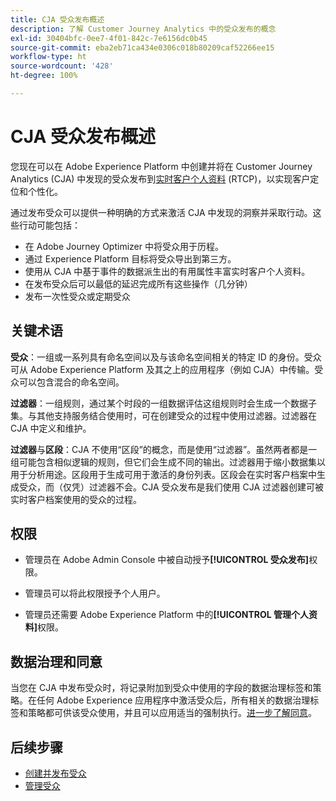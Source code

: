 ```yaml
---
title: CJA 受众发布概述
description: 了解 Customer Journey Analytics 中的受众发布的概念
exl-id: 30404bfc-0ee7-4f01-842c-7e6156dc0b45
source-git-commit: eba2eb71ca434e0306c018b80209caf52266ee15
workflow-type: ht
source-wordcount: '428'
ht-degree: 100%

---
```


# CJA 受众发布概述

您现在可以在 Adobe Experience Platform 中创建并将在 Customer Journey Analytics (CJA) 中发现的受众发布到[实时客户个人资料](https://experienceleague.adobe.com/docs/experience-platform/profile/home.html?lang=zh-Hans) (RTCP)，以实现客户定位和个性化。

通过发布受众可以提供一种明确的方式来激活 CJA 中发现的洞察并采取行动。这些行动可能包括：

* 在 Adobe Journey Optimizer 中将受众用于历程。
* 通过 Experience Platform 目标将受众导出到第三方。
* 使用从 CJA 中基于事件的数据派生出的有用属性丰富实时客户个人资料。
* 在发布受众后可以最低的延迟完成所有这些操作（几分钟）
* 发布一次性受众或定期受众

## 关键术语

**受众**：一组或一系列具有命名空间以及与该命名空间相关的特定 ID 的身份。受众可从 Adobe Experience Platform 及其之上的应用程序（例如 CJA）中传输。受众可以包含混合的命名空间。

**过滤器**：一组规则，通过某个时段的一组数据评估这组规则时会生成一个数据子集。与其他支持服务结合使用时，可在创建受众的过程中使用过滤器。过滤器在 CJA 中定义和维护。

**过滤器**&#x200B;与&#x200B;**区段**：CJA 不使用“区段”的概念，而是使用“过滤器”。虽然两者都是一组可能包含相似逻辑的规则，但它们会生成不同的输出。过滤器用于缩小数据集以用于分析用途。区段用于生成可用于激活的身份列表。区段会在实时客户档案中生成受众，而（仅凭）过滤器不会。CJA 受众发布是我们使用 CJA 过滤器创建可被实时客户档案使用的受众的过程。

## 权限

* 管理员在 Adobe Admin Console 中被自动授予&#x200B;**[!UICONTROL 受众发布]**&#x200B;权限。

* 管理员可以将此权限授予个人用户。

* 管理员还需要 Adobe Experience Platform 中的&#x200B;**[!UICONTROL 管理个人资料]**&#x200B;权限。

## 数据治理和同意

当您在 CJA 中发布受众时，将记录附加到受众中使用的字段的数据治理标签和策略。在任何 Adobe Experience 应用程序中激活受众后，所有相关的数据治理标签和策略都可供该受众使用，并且可以应用适当的强制执行。[进一步了解同意](https://experienceleague.adobe.com/docs/experience-platform/data-governance/policies/user-guide.html?lang=zh-Hans#consent-policy)。

## 后续步骤

* [创建并发布受众](/help/components/audiences/publish.md)
* [管理受众](/help/components/audiences/manage.md)
